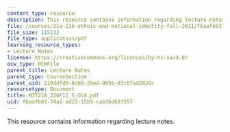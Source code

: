 ```yaml
---
content_type: resource
description: This resource contains information regarding lecture notes.
file: /courses/21a-226-ethnic-and-national-identity-fall-2011/f6aafb9374a1ad2215b5cab3bd60f557_MIT21A_226F11_5_Gld.pdf
file_size: 115132
file_type: application/pdf
learning_resource_types:
- Lecture Notes
license: https://creativecommons.org/licenses/by-nc-sa/4.0/
ocw_type: OCWFile
parent_title: Lecture Notes
parent_type: CourseSection
parent_uid: 210ddfd5-8cb9-2bed-905b-83c07ad2020c
resourcetype: Document
title: MIT21A_226F11_5_Gld.pdf
uid: f6aafb93-74a1-ad22-15b5-cab3bd60f557
---
```

This resource contains information regarding lecture notes.